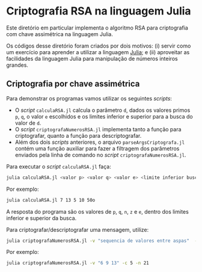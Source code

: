 # Criptografia RSA na linguagem Julia
Este diretório em particular implementa o algoritmo RSA para criptografia com chave assimétrica na linguagem Julia. 

Os códigos desse diretório foram criados por dois motivos: (i) servir como um exercício para aprender a utilizar a linguagem [Julia](https://julialang.org); e (ii) aproveitar as facilidades da linguagem Julia para manipulação de números inteiros grandes.

## Criptografia por chave assimétrica
Para demonstrar os programas vamos utilizar os seguintes _scripts_:
- O _script_ ``calculaRSA.jl`` calcula o parâmetro ``d``, dados os valores primos ``p``, ``q``, o valor ``e`` escolhidos e os limites inferior e superior para a busca do valor de ``d``.
- O _script_ ``criptografaNumerosRSA.jl`` implementa tanto a função para criptografar, quanto a função para descriptografar. 
- Além dos dois _scripts_ anteriores, o arquivo ``parseArgsCriptografa.jl`` contém uma função auxiliar para fazer a filtragem dos parâmetros enviados pela linha de comando no _script_ ``criptografaNumerosRSA.jl``.


Para executar o _script_ ``calculaRSA.jl`` faça:
```bash
julia calculaRSA.jl <valor p> <valor q> <valor e> <limite inferior busca> <limite superior busca>
```

Por exemplo:
```bash
julia calculaRSA.jl 7 13 5 10 50o
```

A resposta do programa são os valores de ``p``, ``q``, ``n``, ``z`` e ``e``, dentro dos limites inferior e superior da busca.

Para criptografar/descriptografar uma mensagem, utilize:
```bash
julia criptografaNumerosRSA.jl -v "sequencia de valores entre aspas"  -c <chave> -n <valor de n>
```

Por exemplo:
```bash
julia criptografaNumerosRSA.jl -v "6 9 13" -c 5 -n 21
```

